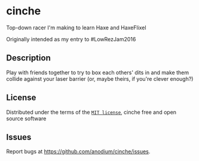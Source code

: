 # cinche

Top-down racer I'm making to learn Haxe and HaxeFlixel

Originally intended as my entry to #LowRezJam2016


## Description

Play with friends together to try to box each others' dits in and make them collide against your laser barrier (or, maybe theirs, if you're clever enough?)


## License

Distributed under the terms of the [`MIT license`](http://opensource.org/licenses/MIT), cinche free and open source software


## Issues

Report bugs at https://github.com/anodium/cinche/issues.
